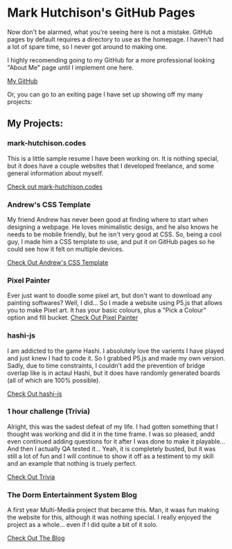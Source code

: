 # Mark Hutchison's GitHub Pages

Now don't be alarmed, what you're seeing here is not a mistake. GitHub pages by default requires a directory to use as the homepage. I haven't had a lot of spare time, so I never got around to making one.

I highly recomending going to my GitHub for a more professional looking "About Me" page until I implement one here.

[My GitHub](https://github.com/AstroCoding)

Or, you can go to an exiting page I have set up showing off my many projects:

## My Projects:

### mark-hutchison.codes

This is a little sample resume I have been working on. It is nothing special, but it does have a couple websites that I developed freelance, and some general information about myself.

[Check out mark-hutchison.codes](https://AstroCoding.github.io/mark-hutchison.codes)

### Andrew's CSS Template

My friend Andrew has never been good at finding where to start when designing a webpage. He loves minimalistic desigs, and he also knows he needs to be mobile friendly, but he isn't very good at CSS.
So, being a cool guy, I made him a CSS template to use, and put it on GitHub pages so he could see how it felt on multiple devices.

[Check Out Andrew's CSS Template](https://AstroCoding.github.io/andrew)

### Pixel Painter

Ever just want to doodle some pixel art, but don't want to download any painting softwares? Well, I did... So I made a website using P5.js that allows you to make Pixel art. It has your basic colours, plus a "Pick a Colour" option and fill bucket.
[Check Out Pixel Painter](https://AstroCoding.github.io/pixel-painter)

### hashi-js

I am addicted to the game Hashi. I absolutely love the varients I have played and just knew I had to code it. So I grabbed P5.js and made my own version. Sadly, due to time constraints, I couldn't add the prevention of bridge overlap like is in actaul Hashi, but it does have randomly generated boards (all of which are 100% possible).

[Check Out hashi-js](https://AstroCoding.github.io/hashi-js)

### 1 hour challenge (Trivia)

Alright, this was the sadest defeat of my life. I had gotten something that I thought was working and did it in the time frame. I was so pleased, andd even continued adding questions for it after I was done to make it playable... And then I actually QA tested it... Yeah, it is completely busted, but it was still a lot of fun and I will continue to show it off as a testiment to my skill and an example that nothing is truely perfect.

[Check Out Trivia](https://AstroCoding.github.io/Trivia)

### The Dorm Entertainment System Blog

A first year Multi-Media project that became this. Man, it waas fun making the website for this, although it was nothing special. I really enjoyed the project as a whole... even if I did quite a bit of it solo.

[Check Out The Blog](https://AstroCoding.github.io/dormEntertainmentSystem)
